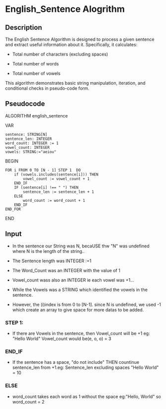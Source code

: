 # English_Sentence Alogrithm

## Description

The English Sentence Algorithm is designed to process a given sentence and extract useful information about it. Specifically, it calculates:

- Total number of characters (excluding spaces)

- Total number of words

- Total number of vowels

This algorithm demonstrates basic string manipulation, iteration, and conditional checks in pseudo-code form.

## Pseudocode

ALGORITHM english_sentence

VAR

    sentence: STRING[N]
    sentence_len: INTEGER
    word_count: INTEGER := 1
    vowel_count: INTEGER
    vowels: STRING:="aeiou"

BEGIN

    FOR i FROM 0 TO [N - 1] STEP 1  DO
        if (vowels.includes(sentence[i])) THEN
            vowel_count := vowel_count + 1
        END_IF
        IF (sentence[i] !== " ") THEN
            sentence_len := sentence_len + 1
        ELSE
            word_count := word_count + 1
        END_IF
    END_FOR

END

## Input

- In the sentence our String was N, becaUSE thw "N" was undefined where N is the length of the string..

- The Sentence length was INTEGER :=1

- The Word_Count was an INTEGER with the value of 1

- Vowel_count wass also an INTEGER ie each vowel was +1...

- While the Vowels was a STRING which identified the vowels in the sentence.

- However, the (i)index is from 0 to [N-1]. since N is undefined, we used -1 which create an array to give space for more datas to be added.

### STEP 1:

- If there are Vowels in the sentence, then Vowel_count will be +1 eg: "Hello World" Vowel_count would be(e, o, o) = 3

### END_IF

- If the sentence has a space, "do not include" THEN countinue sentence_len from +1.eg: Sentence_len excluding spaces "Hello World" = 10

### ELSE

- word_count takes each word as 1 without the space eg:"Hello, World" so word_count = 2
